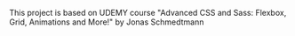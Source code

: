 This project is based on UDEMY course "Advanced CSS and Sass: Flexbox, Grid, Animations and More!" by Jonas Schmedtmann
